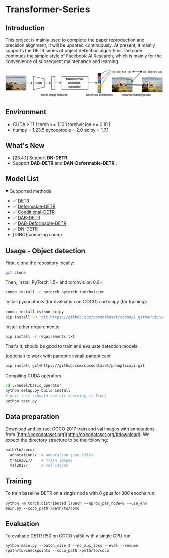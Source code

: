 # Transformer-Series
## Introduction
This project is mainly used to complete the paper reproduction and precision alignment, it will be updated continuously. At present, it mainly supports the DETR series of object detection algorithms.The code continues the simple style of Facebook AI Research, which is mainly for the convenience of subsequent maintenance and learning.

![DETR](pics/DETR.png)

## Environment
- CUDA > 11.1  torch >= 1.10.1  torchvision >= 0.10.1 
- numpy = 1.23.5 pycocotools = 2.0  scipy = 1.7.1

## What's New
- [23.4.1] Support **DN-DETR**.
- Support **DAB-DETR** and **DAN-Deformable-DETR** .



## Model List
<details open>
<summary> Supported methods </summary>

- ✅ [DETR](./result_record/DETR_Precision_alignment_record.md)
- ✅ [Deformable-DETR](./result_record/Deformable-DETR_Precision_alignment.md)
- ✅ [Conditional-DETR](./result_record/Conditional_DETR_Precision_alignment.md)
- ✅ [DAB-DETR](./result_record/DAB_DETR_Precision_alignment.md)
- ✅ [DAB-Deformable-DETR](./result_record/DAB_DETR_Precision_alignment.md)
- ✅ [DN-DETR](./result_record/DN_DETR_Precision_alignment.md)
-  [DINO](comming soom)
</details>


## Usage - Object detection
First, clone the repository locally:
```bash
git clone 
```
Then, install PyTorch 1.5+ and torchvision 0.6+:
```bash
conda install -c pytorch pytorch torchvision
```
Install pycocotools (for evaluation on COCO) and scipy (for training):
```bash
conda install cython scipy
pip install -U 'git+https://github.com/cocodataset/cocoapi.git#subdirectory=PythonAPI'
```
Install other requirements:
```bash
pip install -r requirements.txt
```
That's it, should be good to train and evaluate detection models.

(optional) to work with panoptic install panopticapi:
```bash
pip install git+https://github.com/cocodataset/panopticapi.git
```
Compiling CUDA operators
```bash
cd ./model/basic_operator
python setup.py build install
# unit test (should see all checking is True)
python test.py
```

## Data preparation

Download and extract COCO 2017 train and val images with annotations from
[http://cocodataset.org](http://cocodataset.org/#download).
We expect the directory structure to be the following:
```bash
path/to/coco/
  annotations/  # annotation json files
  train2017/    # train images
  val2017/      # val images
```

## Training
To train baseline DETR on a single node with 8 gpus for 300 epochs run:
```
python -m torch.distributed.launch --nproc_per_node=8 --use_env main.py --coco_path /path/to/coco 
```

## Evaluation
To evaluate DETR R50 on COCO val5k with a single GPU run:
```
python main.py --batch_size 2 --no_aux_loss --eval --resume /path/to/checkpoints --coco_path /path/to/coco
```